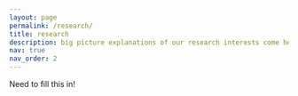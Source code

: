 ```yaml
---
layout: page
permalink: /research/
title: research
description: big picture explanations of our research interests come here
nav: true
nav_order: 2
---
```


Need to fill this in!